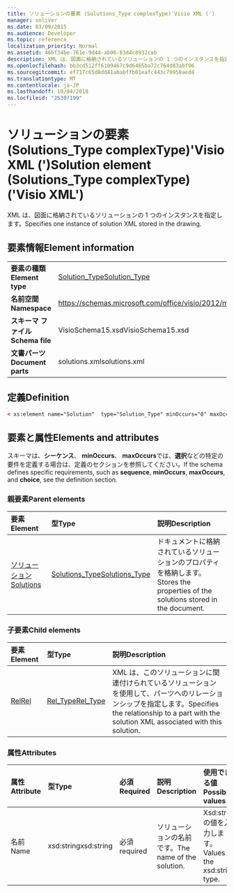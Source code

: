```yaml
---
title: ソリューションの要素 (Solutions_Type complexType)'Visio XML (')
manager: soliver
ms.date: 03/09/2015
ms.audience: Developer
ms.topic: reference
localization_priority: Normal
ms.assetid: 46bf34be-761e-9d44-ab06-83d4c8932cab
description: XML は、図面に格納されているソリューションの 1 つのインスタンスを指定します。
ms.openlocfilehash: bb3cd512ff6109467c9d6465ba72c764d83abf96
ms.sourcegitcommit: ef717c65d8dd41ababffb01eafc443c79950aed4
ms.translationtype: MT
ms.contentlocale: ja-JP
ms.lasthandoff: 10/04/2018
ms.locfileid: "25397199"
---
```

# <a name="solution-element-solutionstype-complextype-visio-xml"></a><span data-ttu-id="806f1-103">ソリューションの要素 (Solutions_Type complexType)'Visio XML (')</span><span class="sxs-lookup"><span data-stu-id="806f1-103">Solution element (Solutions_Type complexType) ('Visio XML')</span></span>

<span data-ttu-id="806f1-104">XML は、図面に格納されているソリューションの 1 つのインスタンスを指定します。</span><span class="sxs-lookup"><span data-stu-id="806f1-104">Specifies one instance of solution XML stored in the drawing.</span></span>
  
## <a name="element-information"></a><span data-ttu-id="806f1-105">要素情報</span><span class="sxs-lookup"><span data-stu-id="806f1-105">Element information</span></span>

|||
|:-----|:-----|
|<span data-ttu-id="806f1-106">**要素の種類**</span><span class="sxs-lookup"><span data-stu-id="806f1-106">**Element type**</span></span> <br/> |[<span data-ttu-id="806f1-107">Solution_Type</span><span class="sxs-lookup"><span data-stu-id="806f1-107">Solution_Type</span></span>](solution_type-complextypevisio-xml.md) <br/> |
|<span data-ttu-id="806f1-108">**名前空間**</span><span class="sxs-lookup"><span data-stu-id="806f1-108">**Namespace**</span></span> <br/> |https://schemas.microsoft.com/office/visio/2012/main  <br/> |
|<span data-ttu-id="806f1-109">**スキーマ ファイル**</span><span class="sxs-lookup"><span data-stu-id="806f1-109">**Schema file**</span></span> <br/> |<span data-ttu-id="806f1-110">VisioSchema15.xsd</span><span class="sxs-lookup"><span data-stu-id="806f1-110">VisioSchema15.xsd</span></span>  <br/> |
|<span data-ttu-id="806f1-111">**文書パーツ**</span><span class="sxs-lookup"><span data-stu-id="806f1-111">**Document parts**</span></span> <br/> |<span data-ttu-id="806f1-112">solutions.xml</span><span class="sxs-lookup"><span data-stu-id="806f1-112">solutions.xml</span></span>  <br/> |
   
## <a name="definition"></a><span data-ttu-id="806f1-113">定義</span><span class="sxs-lookup"><span data-stu-id="806f1-113">Definition</span></span>

```XML
< xs:element name="Solution"  type="Solution_Type" minOccurs="0" maxOccurs="unbounded" ></xs:element >
```

## <a name="elements-and-attributes"></a><span data-ttu-id="806f1-114">要素と属性</span><span class="sxs-lookup"><span data-stu-id="806f1-114">Elements and attributes</span></span>

<span data-ttu-id="806f1-115">スキーマは、**シーケンス**、 **minOccurs**、 **maxOccurs**では、**選択**などの特定の要件を定義する場合は、定義のセクションを参照してください。</span><span class="sxs-lookup"><span data-stu-id="806f1-115">If the schema defines specific requirements, such as **sequence**, **minOccurs**, **maxOccurs**, and **choice**, see the definition section.</span></span> 
  
### <a name="parent-elements"></a><span data-ttu-id="806f1-116">親要素</span><span class="sxs-lookup"><span data-stu-id="806f1-116">Parent elements</span></span>

|<span data-ttu-id="806f1-117">**要素**</span><span class="sxs-lookup"><span data-stu-id="806f1-117">**Element**</span></span>|<span data-ttu-id="806f1-118">**型**</span><span class="sxs-lookup"><span data-stu-id="806f1-118">**Type**</span></span>|<span data-ttu-id="806f1-119">**説明**</span><span class="sxs-lookup"><span data-stu-id="806f1-119">**Description**</span></span>|
|:-----|:-----|:-----|
|[<span data-ttu-id="806f1-120">ソリューション</span><span class="sxs-lookup"><span data-stu-id="806f1-120">Solutions</span></span>](solutions-elementvisio-xml.md) <br/> |[<span data-ttu-id="806f1-121">Solutions_Type</span><span class="sxs-lookup"><span data-stu-id="806f1-121">Solutions_Type</span></span>](solutions_type-complextypevisio-xml.md) <br/> |<span data-ttu-id="806f1-122">ドキュメントに格納されているソリューションのプロパティを格納します。</span><span class="sxs-lookup"><span data-stu-id="806f1-122">Stores the properties of the solutions stored in the document.</span></span>  <br/> |
   
### <a name="child-elements"></a><span data-ttu-id="806f1-123">子要素</span><span class="sxs-lookup"><span data-stu-id="806f1-123">Child elements</span></span>

|<span data-ttu-id="806f1-124">**要素**</span><span class="sxs-lookup"><span data-stu-id="806f1-124">**Element**</span></span>|<span data-ttu-id="806f1-125">**型**</span><span class="sxs-lookup"><span data-stu-id="806f1-125">**Type**</span></span>|<span data-ttu-id="806f1-126">**説明**</span><span class="sxs-lookup"><span data-stu-id="806f1-126">**Description**</span></span>|
|:-----|:-----|:-----|
|[<span data-ttu-id="806f1-127">Rel</span><span class="sxs-lookup"><span data-stu-id="806f1-127">Rel</span></span>](rel-element-solution_type-complextypevisio-xml.md) <br/> |[<span data-ttu-id="806f1-128">Rel_Type</span><span class="sxs-lookup"><span data-stu-id="806f1-128">Rel_Type</span></span>](rel_type-complextypevisio-xml.md) <br/> |<span data-ttu-id="806f1-129">XML は、このソリューションに関連付けられているソリューションを使用して、パーツへのリレーションシップを指定します。</span><span class="sxs-lookup"><span data-stu-id="806f1-129">Specifies the relationship to a part with the solution XML associated with this solution.</span></span>  <br/> |
   
### <a name="attributes"></a><span data-ttu-id="806f1-130">属性</span><span class="sxs-lookup"><span data-stu-id="806f1-130">Attributes</span></span>

|<span data-ttu-id="806f1-131">**属性**</span><span class="sxs-lookup"><span data-stu-id="806f1-131">**Attribute**</span></span>|<span data-ttu-id="806f1-132">**型**</span><span class="sxs-lookup"><span data-stu-id="806f1-132">**Type**</span></span>|<span data-ttu-id="806f1-133">**必須**</span><span class="sxs-lookup"><span data-stu-id="806f1-133">**Required**</span></span>|<span data-ttu-id="806f1-134">**説明**</span><span class="sxs-lookup"><span data-stu-id="806f1-134">**Description**</span></span>|<span data-ttu-id="806f1-135">**使用できる値**</span><span class="sxs-lookup"><span data-stu-id="806f1-135">**Possible values**</span></span>|
|:-----|:-----|:-----|:-----|:-----|
|<span data-ttu-id="806f1-136">名前</span><span class="sxs-lookup"><span data-stu-id="806f1-136">Name</span></span>  <br/> |<span data-ttu-id="806f1-137">xsd:string</span><span class="sxs-lookup"><span data-stu-id="806f1-137">xsd:string</span></span>  <br/> |<span data-ttu-id="806f1-138">必須</span><span class="sxs-lookup"><span data-stu-id="806f1-138">required</span></span>  <br/> |<span data-ttu-id="806f1-139">ソリューションの名前です。</span><span class="sxs-lookup"><span data-stu-id="806f1-139">The name of the solution.</span></span>  <br/> |<span data-ttu-id="806f1-140">Xsd:string の値を入力します。</span><span class="sxs-lookup"><span data-stu-id="806f1-140">Values of the xsd:string type.</span></span>  <br/> |
   

